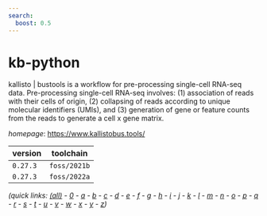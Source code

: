 ```yaml
---
search:
  boost: 0.5
---
```

# kb-python

kallisto | bustools is a workflow for pre-processing single-cell RNA-seq data.  Pre-processing single-cell RNA-seq involves: (1) association of reads with their cells of origin,  (2) collapsing of reads according to unique molecular identifiers (UMIs), and (3) generation of  gene or feature counts from the reads to generate a cell x gene matrix.

*homepage*: <https://www.kallistobus.tools/>

version | toolchain
--------|----------
``0.27.3`` | ``foss/2021b``
``0.27.3`` | ``foss/2022a``


*(quick links: [(all)](../index.md) - [0](../0/index.md) - [a](../a/index.md) - [b](../b/index.md) - [c](../c/index.md) - [d](../d/index.md) - [e](../e/index.md) - [f](../f/index.md) - [g](../g/index.md) - [h](../h/index.md) - [i](../i/index.md) - [j](../j/index.md) - [k](../k/index.md) - [l](../l/index.md) - [m](../m/index.md) - [n](../n/index.md) - [o](../o/index.md) - [p](../p/index.md) - [q](../q/index.md) - [r](../r/index.md) - [s](../s/index.md) - [t](../t/index.md) - [u](../u/index.md) - [v](../v/index.md) - [w](../w/index.md) - [x](../x/index.md) - [y](../y/index.md) - [z](../z/index.md))*

